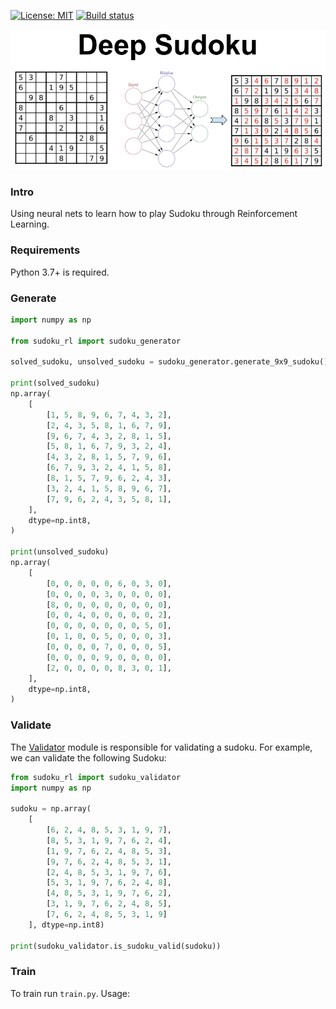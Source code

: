 [![License: MIT](https://img.shields.io/badge/License-MIT-yellow.svg)](https://opensource.org/licenses/MIT)
[![Build status](https://github.com/ankandrew/DeepSudoku/actions/workflows/ci/badge.svg)](https://travis-ci.com/ankandrew/DeepSudoku)


![Deep Sudoku Image](assets/Sudoku_Github.png "Title")


### Intro

Using neural nets to learn how to play Sudoku through Reinforcement Learning.

### Requirements

Python 3.7+ is required.

### Generate


```python
import numpy as np

from sudoku_rl import sudoku_generator

solved_sudoku, unsolved_sudoku = sudoku_generator.generate_9x9_sudoku()

print(solved_sudoku)
np.array(
    [
        [1, 5, 8, 9, 6, 7, 4, 3, 2],
        [2, 4, 3, 5, 8, 1, 6, 7, 9],
        [9, 6, 7, 4, 3, 2, 8, 1, 5],
        [5, 8, 1, 6, 7, 9, 3, 2, 4],
        [4, 3, 2, 8, 1, 5, 7, 9, 6],
        [6, 7, 9, 3, 2, 4, 1, 5, 8],
        [8, 1, 5, 7, 9, 6, 2, 4, 3],
        [3, 2, 4, 1, 5, 8, 9, 6, 7],
        [7, 9, 6, 2, 4, 3, 5, 8, 1],
    ],
    dtype=np.int8,
)

print(unsolved_sudoku)
np.array(
    [
        [0, 0, 0, 0, 0, 6, 0, 3, 0],
        [0, 0, 0, 0, 3, 0, 0, 0, 0],
        [8, 0, 0, 0, 0, 0, 0, 0, 0],
        [0, 0, 4, 0, 0, 0, 0, 0, 2],
        [0, 0, 0, 0, 0, 0, 0, 5, 0],
        [0, 1, 0, 0, 5, 0, 0, 0, 3],
        [0, 0, 0, 0, 7, 0, 0, 0, 5],
        [0, 0, 0, 0, 9, 0, 0, 0, 0],
        [2, 0, 0, 0, 0, 8, 3, 0, 1],
    ],
    dtype=np.int8,
)
```

### Validate

The [Validator](sudoku_rl/sudoku_validator.py) module is responsible for validating a sudoku.
For example, we can validate the following Sudoku:

```python
from sudoku_rl import sudoku_validator
import numpy as np

sudoku = np.array(
    [
        [6, 2, 4, 8, 5, 3, 1, 9, 7],
        [8, 5, 3, 1, 9, 7, 6, 2, 4],
        [1, 9, 7, 6, 2, 4, 8, 5, 3],
        [9, 7, 6, 2, 4, 8, 5, 3, 1],
        [2, 4, 8, 5, 3, 1, 9, 7, 6],
        [5, 3, 1, 9, 7, 6, 2, 4, 8],
        [4, 8, 5, 3, 1, 9, 7, 6, 2],
        [3, 1, 9, 7, 6, 2, 4, 8, 5],
        [7, 6, 2, 4, 8, 5, 3, 1, 9]
    ], dtype=np.int8)

print(sudoku_validator.is_sudoku_valid(sudoku))
```

### Train

To train run `train.py`. Usage:

<!---
TODO: Complete this
-->
